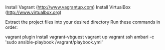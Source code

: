 Install Vagrant (http://www.vagrantup.com)
Install VirtualBox (http://www.virtualbox.org)

Extract the project files into your desired directory
Run these commands in order:

vagrant plugin install vagrant-vbguest
vagrant up
vagrant ssh ambari -c 'sudo ansible-playbook /vagrant/playbook.yml'